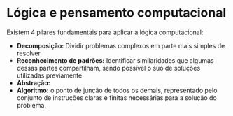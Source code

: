 # Lógica e pensamento computacional

Existem 4 pilares fundamentais para aplicar a lógica computacional:

- **Decomposição:** Dividir problemas complexos em parte mais simples de resolver
- **Reconhecimento de padrões:** Identificar similaridades que algumas dessas partes compartilham, sendo possível o suo de soluções utilizadas previamente
- **Abstração:**
- **Algoritmo:** o ponto de junção de todos os demais, representado pelo conjunto de instruções claras e finitas necessárias para a solução do problema.
